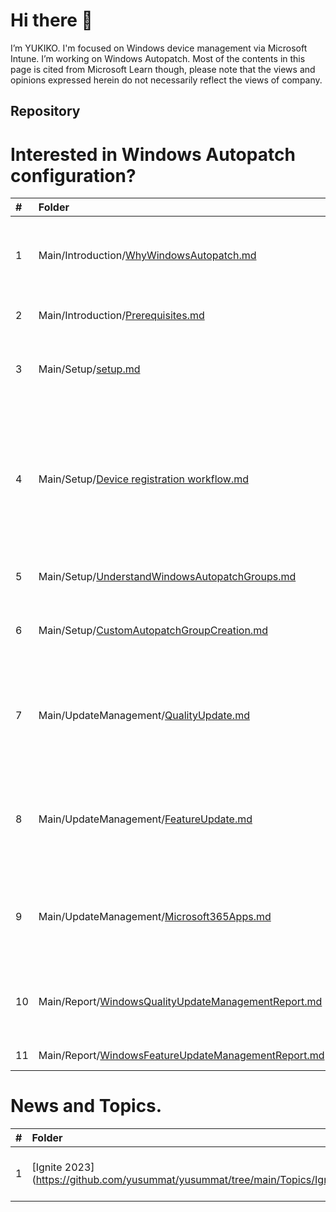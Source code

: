 # Hi there 👋
I’m YUKIKO. I'm focused on Windows device management via Microsoft Intune. I’m working on Windows Autopatch.
Most of the contents in this page is cited from Microsoft Learn though, please note that the views and opinions expressed herein do not necessarily reflect the views of company.

## Repository
# Interested in Windows Autopatch configuration?

| # | Folder | About |
|:---|:---|:---|
|1 |Main/Introduction/[WhyWindowsAutopatch.md](https://github.com/yusummat/yusummat/blob/main/Introduction/WhyWindowsAutopatch.md) | Review exisitng tools such as WSUS, CM and WUfB. |
|2 |Main/Introduction/[Prerequisites.md](https://github.com/yusummat/yusummat/blob/main/Introduction/Prerequisites.md) | Prerequisites for Windows Autopatch. |
|3 |Main/Setup/[setup.md](https://github.com/yusummat/yusummat/blob/main/SetUp/Setup.md) | How to enroll target devices into Windows Autopatch.|
|4 |Main/Setup/[Device registration workflow.md](https://github.com/yusummat/yusummat/blob/main/SetUp/Device%20registration%20workflow.md) | Detail workflow about device registration. It will help you when you encounter an error during device registration. |
|5 |Main/Setup/[UnderstandWindowsAutopatchGroups.md](https://github.com/yusummat/yusummat/blob/main/SetUp/UnderstandWindowsAutopatchGroups.md) | What is Autopatch Groups? |
|6 |Main/Setup/[CustomAutopatchGroupCreation.md](https://github.com/yusummat/yusummat/blob/main/SetUp/CustomAutopatchGroupCreation.md) | How to prepare Custom Autopatch Groups? |
|7 |Main/UpdateManagement/[QualityUpdate.md](https://github.com/yusummat/yusummat/blob/main/UpdateManagement/QualityUpdate.md) | Providing information about Windows Quality update with Windows Autopatch |
|8 |Main/UpdateManagement/[FeatureUpdate.md](https://github.com/yusummat/yusummat/blob/main/UpdateManagement/FeatureUpdate.md)| Providing information about Window Feature update with Windows Autopatch |
|9 |Main/UpdateManagement/[Microsoft365Apps.md](https://github.com/yusummat/yusummat/blob/main/UpdateManagement/Microsoft365Apps.md)| Providing information about M365 Apps update with Windows Autopatch |
|10 |Main/Report/[WindowsQualityUpdateManagementReport.md](https://github.com/yusummat/yusummat/blob/main/Report/WindowsQualityUpdateReport.md)| Providing information about Quality Update Report |
|11 |Main/Report/[WindowsFeatureUpdateManagementReport.md](https://github.com/yusummat/yusummat/blob/main/README.md)| ✨Coming soon✨ |

# News and Topics.
| # | Folder | About |
|:---|:---|:---|
|1 | [Ignite 2023] (https://github.com/yusummat/yusummat/tree/main/Topics/Ignite2023.md)| Update from Ignite 2023 |

<!---
yusummat/yusummat is a ✨ special ✨ repository because its `README.md` (this file) appears on your GitHub profile.
You can click the Preview link to take a look at your changes.
--->
